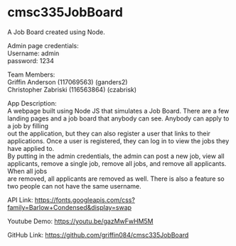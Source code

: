 # cmsc335JobBoard

A Job Board created using Node.

Admin page credentials:\
Username: admin\
password: 1234

Team Members:\
Griffin Anderson (117069563) (ganders2)\
Christopher Zabriski (116563864) (czabrisk)

App Description:\
A webpage built using Node JS that simulates a Job Board. There are a few landing pages and a job board that anybody can see. Anybody can apply to a job by filling\
out the application, but they can also register a user that links to their applications. Once a user is registered, they can log in to view the jobs they have applied to.\
By putting in the admin credentials, the admin can post a new job, view all applicants, remove a single job, remove all jobs, and remove all applicants. When all jobs\
are removed, all applicants are removed as well. There is also a feature so two people can not have the same username.

API Link: https://fonts.googleapis.com/css?family=Barlow+Condensed&display=swap

Youtube Demo: https://youtu.be/gazMwFwHM5M

GitHub Link: https://github.com/griffin084/cmsc335JobBoard